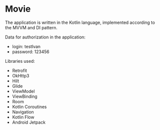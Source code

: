 # Movie
The application is written in the Kotlin language, implemented according to the MVVM and DI pattern.

Data for authorization in the application: 
- login: testIvan
- password: 123456

Libraries used:
- Retrofit
- OkHttp3
- Hilt
- Glide
- ViewModel
- ViewBinding
- Room
- Kotlin Coroutines
- Navigation
- Kotlin Flow
- Android Jetpack
